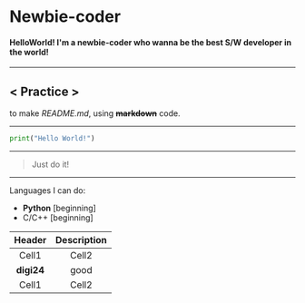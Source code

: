 # Newbie-coder
#### HelloWorld! I'm a newbie-coder who wanna be the best **S/W developer** in the world!

___

## < Practice >

to make *README.md*, using **~~markdown~~** code.

___

```py
print("Hello World!")
```

___

> Just do it!

___


Languages I can do:
 * **Python** [beginning]
 * C/C++  [beginning]

|Header|Description|
|:--:|:--:|
|Cell1|Cell2|
|**digi24**|good|
|Cell1|Cell2|
